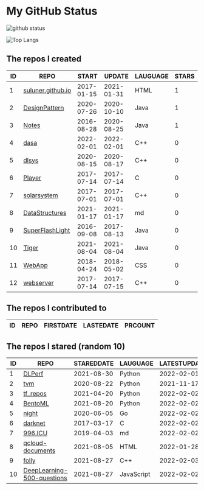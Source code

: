# My GitHub Status

<img src="https://github-readme-stats-1.yihong0618.vercel.app/api?username=ThaddeusJiang&show_icons=true&&&hide_title=true&count_private=true" alt="github status" />

![Top Langs](https://github-readme-stats-1.yihong0618.vercel.app/api/top-langs/?username=ThaddeusJiang&layout=compact)

<!--START_SECTION:my_github-->
## The repos I created
| ID |                               REPO                                |   START    |   UPDATE   | LAUGUAGE | STARS |
|----|-------------------------------------------------------------------|------------|------------|----------|-------|
|  1 | [suluner.github.io](https://github.com/suluner/suluner.github.io) | 2017-01-15 | 2021-01-31 | HTML     |     1 |
|  2 | [DesignPattern](https://github.com/suluner/DesignPattern)         | 2020-07-26 | 2020-10-10 | Java     |     1 |
|  3 | [Notes](https://github.com/suluner/Notes)                         | 2016-08-28 | 2020-08-25 | Java     |     1 |
|  4 | [dasa](https://github.com/suluner/dasa)                           | 2022-02-01 | 2022-02-01 | C++      |     0 |
|  5 | [dlsys](https://github.com/suluner/dlsys)                         | 2020-08-15 | 2020-08-17 | C++      |     0 |
|  6 | [Player](https://github.com/suluner/Player)                       | 2017-07-14 | 2017-07-14 | C        |     0 |
|  7 | [solarsystem](https://github.com/suluner/solarsystem)             | 2017-07-01 | 2017-07-01 | C++      |     0 |
|  8 | [DataStructures](https://github.com/suluner/DataStructures)       | 2021-01-17 | 2021-01-17 | md       |     0 |
|  9 | [SuperFlashLight](https://github.com/suluner/SuperFlashLight)     | 2016-09-08 | 2017-08-13 | Java     |     0 |
| 10 | [Tiger](https://github.com/suluner/Tiger)                         | 2021-08-04 | 2021-08-04 | Java     |     0 |
| 11 | [WebApp](https://github.com/suluner/WebApp)                       | 2018-04-24 | 2018-05-02 | CSS      |     0 |
| 12 | [webserver](https://github.com/suluner/webserver)                 | 2017-07-14 | 2017-07-15 | C++      |     0 |

## The repos I contributed to
| ID | REPO | FIRSTDATE | LASTEDATE | PRCOUNT |
|----|------|-----------|-----------|---------|

## The repos I stared (random 10)
| ID |                                         REPO                                         | STAREDDATE |  LAUGUAGE  | LATESTUPDATE |
|----|--------------------------------------------------------------------------------------|------------|------------|--------------|
|  1 | [DLPerf](https://github.com/Oneflow-Inc/DLPerf)                                      | 2021-08-30 | Python     | 2022-02-01   |
|  2 | [tvm](https://github.com/tqchen/tvm)                                                 | 2020-08-22 | Python     | 2021-11-17   |
|  3 | [tf_repos](https://github.com/lambdaji/tf_repos)                                     | 2021-04-20 | Python     | 2022-02-02   |
|  4 | [BentoML](https://github.com/bentoml/BentoML)                                        | 2021-08-20 | Python     | 2022-02-02   |
|  5 | [night](https://github.com/talkgo/night)                                             | 2020-06-05 | Go         | 2022-02-02   |
|  6 | [darknet](https://github.com/pjreddie/darknet)                                       | 2017-03-17 | C          | 2022-02-02   |
|  7 | [996.ICU](https://github.com/996icu/996.ICU)                                         | 2019-04-03 | md         | 2022-02-02   |
|  8 | [qcloud-documents](https://github.com/tencentyun/qcloud-documents)                   | 2021-08-05 | HTML       | 2022-01-28   |
|  9 | [folly](https://github.com/facebook/folly)                                           | 2021-08-27 | C++        | 2022-02-03   |
| 10 | [DeepLearning-500-questions](https://github.com/scutan90/DeepLearning-500-questions) | 2021-08-27 | JavaScript | 2022-02-02   |

<!--END_SECTION:my_github-->
